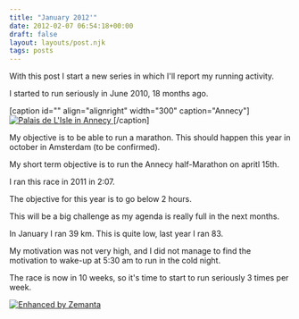```yaml
---
title: "January 2012'"
date: 2012-02-07 06:54:18+00:00
draft: false
layout: layouts/post.njk
tags: posts
---
```


With this post I start a new series in which I'll report my running activity.

I started to run seriously in June 2010, 18 months ago.

[caption id="" align="alignright" width="300" caption="Annecy"][![Palais de L'Isle in Annecy](http://upload.wikimedia.org/wikipedia/commons/thumb/f/f7/Annecy-1.jpg/300px-Annecy-1.jpg)
](http://commons.wikipedia.org/wiki/File:Annecy-1.jpg)[/caption]

My objective is to be able to run a marathon. This should happen this year in october in Amsterdam (to be confirmed).

My short term objective is to run the Annecy half-Marathon on apritl 15th.

I ran this race in 2011 in 2:07.

The objective for this year is to go below 2 hours.

This will be a big challenge as my agenda is really full in the next months.

In January I ran 39 km. This is quite low, last year I ran 83.

My motivation was not very high, and I did not manage to find the motivation to wake-up at 5:30 am to run in the cold night.

The race is now in 10 weeks, so it's time to start to run seriously 3 times per week.





[![Enhanced by Zemanta](http://img.zemanta.com/zemified_a.png?x-id=98663261-0190-4fee-98cf-4346d1609511)
](http://www.zemanta.com/)
